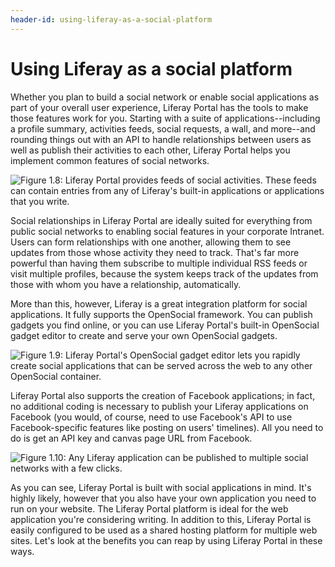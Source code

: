 ```yaml
---
header-id: using-liferay-as-a-social-platform
---
```


# Using Liferay as a social platform

Whether you plan to build a social network or enable social applications as part
of your overall user experience, Liferay Portal has the tools to make those
features work for you. Starting with a suite of applications--including a
profile summary, activities feeds, social requests, a wall, and more--and
rounding things out with an API to handle relationships between users as well as
publish their activities to each other, Liferay Portal helps you implement
common features of social networks. 

![Figure 1.8: Liferay Portal provides feeds of social activities. These feeds can contain entries from any of Liferay's built-in applications or applications that you write.](../../images/01-social-activities.png)

Social relationships in Liferay Portal are ideally suited for everything from
public social networks to enabling social features in your corporate Intranet.
Users can form relationships with one another, allowing them to see updates from
those whose activity they need to track. That's far more powerful than having
them subscribe to multiple individual RSS feeds or visit multiple profiles,
because the system keeps track of the updates from those with whom you have a
relationship, automatically. 

More than this, however, Liferay is a great integration platform for social
applications. It fully supports the OpenSocial framework. You can publish
gadgets you find online, or you can use Liferay Portal's built-in OpenSocial
gadget editor to create and serve your own OpenSocial gadgets. 

![Figure 1.9: Liferay Portal's OpenSocial gadget editor lets you rapidly create social applications that can be served across the web to any other OpenSocial container.](../../images/01-opensocial-gadget-editor.png)

Liferay Portal also supports the creation of Facebook applications; in fact, no
additional coding is necessary to publish your Liferay applications on Facebook
(you would, of course, need to use Facebook's API to use Facebook-specific
features like posting on users' timelines). All you need to do is get an API key
and canvas page URL from Facebook. 

![Figure 1.10: Any Liferay application can be published to multiple social networks with a few clicks.](../../images/01-facebook-integration.png)

As you can see, Liferay Portal is built with social applications in mind. It's
highly likely, however that you also have your own application you
need to run on your website. The Liferay Portal platform is ideal for the web
application you're considering writing. In addition to this, Liferay Portal is
easily configured to be used as a shared hosting platform for multiple web
sites. Let's look at the benefits you can reap by using Liferay Portal in these
ways. 
